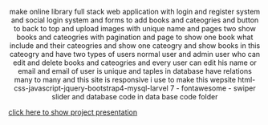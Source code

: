 <p align="center">make online library full stack web application  with login and register system and social login system and forms to add books and cateogries  and button to back to top and upload images with unique name and pages two show books and cateogries  with pagination and page to show one book what include  and their cateogries and show one cateogry and show books in this cateogry and have two types of users  normal user and admin user who can edit and delete books and cateogries and every user can edit his name or email and email of user is unique and taples in database have relations many to many  and this site is responsive i use to make this wepsite html-css-javascript-jquery-bootstrap4-mysql-larvel 7 - fontawesome - swiper slider and database code in data base code folder   </p>
<a href="https://youtu.be/5s_y6mRYKi4" align="center"> click here to show project presentation  </a>
